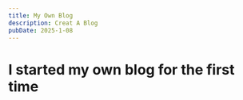 ```yaml
---
title: My Own Blog
description: Creat A Blog
pubDate: 2025-1-08
---
```


# I started my own blog for the first time

